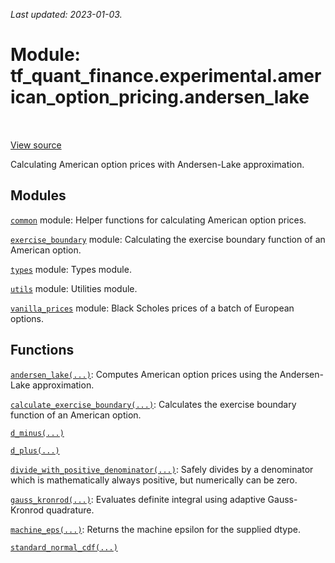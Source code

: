 <!--
This file is generated by a tool. Do not edit directly.
For open-source contributions the docs will be updated automatically.
-->

*Last updated: 2023-01-03.*

<div itemscope itemtype="http://developers.google.com/ReferenceObject">
<meta itemprop="name" content="tf_quant_finance.experimental.american_option_pricing.andersen_lake" />
<meta itemprop="path" content="Stable" />
</div>

# Module: tf_quant_finance.experimental.american_option_pricing.andersen_lake

<!-- Insert buttons and diff -->

<table class="tfo-notebook-buttons tfo-api" align="left">
</table>

<a target="_blank" href="https://github.com/google/tf-quant-finance/blob/master/tf_quant_finance/experimental/american_option_pricing/andersen_lake.py">View source</a>



Calculating American option prices with Andersen-Lake approximation.



## Modules

[`common`](../../../tf_quant_finance/experimental/american_option_pricing/andersen_lake/common.md) module: Helper functions for calculating American option prices.

[`exercise_boundary`](../../../tf_quant_finance/experimental/american_option_pricing/andersen_lake/exercise_boundary.md) module: Calculating the exercise boundary function of an American option.

[`types`](../../../tf_quant_finance/types.md) module: Types module.

[`utils`](../../../tf_quant_finance/utils.md) module: Utilities module.

[`vanilla_prices`](../../../tf_quant_finance/experimental/american_option_pricing/andersen_lake/vanilla_prices.md) module: Black Scholes prices of a batch of European options.

## Functions

[`andersen_lake(...)`](../../../tf_quant_finance/experimental/american_option_pricing/andersen_lake/andersen_lake.md): Computes American option prices using the Andersen-Lake approximation.

[`calculate_exercise_boundary(...)`](../../../tf_quant_finance/experimental/american_option_pricing/andersen_lake/calculate_exercise_boundary.md): Calculates the exercise boundary function of an American option.

[`d_minus(...)`](../../../tf_quant_finance/experimental/american_option_pricing/andersen_lake/d_minus.md)

[`d_plus(...)`](../../../tf_quant_finance/experimental/american_option_pricing/andersen_lake/d_plus.md)

[`divide_with_positive_denominator(...)`](../../../tf_quant_finance/experimental/american_option_pricing/andersen_lake/divide_with_positive_denominator.md): Safely divides by a denominator which is mathematically always positive, but numerically can be zero.

[`gauss_kronrod(...)`](../../../tf_quant_finance/math/integration/gauss_kronrod.md): Evaluates definite integral using adaptive Gauss-Kronrod quadrature.

[`machine_eps(...)`](../../../tf_quant_finance/experimental/american_option_pricing/andersen_lake/machine_eps.md): Returns the machine epsilon for the supplied dtype.

[`standard_normal_cdf(...)`](../../../tf_quant_finance/experimental/american_option_pricing/andersen_lake/standard_normal_cdf.md)

